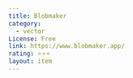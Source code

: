 ```yaml
---
title: Blobmaker
category:
  - vector
License: Free
link: https://www.blobmaker.app/
rating: ⭐⭐⭐
layout: item
---
```

